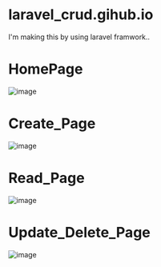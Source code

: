 # laravel_crud.gihub.io
 I'm making this by using laravel framwork..
 
# HomePage

![image](https://user-images.githubusercontent.com/64527538/178770406-6c470ad1-6941-41e1-a478-fc90214fa642.png)

# Create_Page

![image](https://user-images.githubusercontent.com/64527538/178770739-cde41bce-3a02-429c-819d-1e14d4bd6e9d.png)

# Read_Page

![image](https://user-images.githubusercontent.com/64527538/178770961-42c24e01-8bc4-461e-88b4-b60f2332bdf0.png)

# Update_Delete_Page

![image](https://user-images.githubusercontent.com/64527538/178771161-39b8900f-ba0f-46a5-bb73-b911cce0e89a.png)


